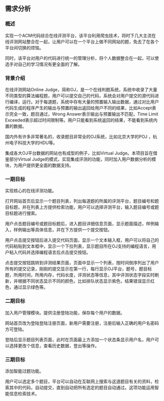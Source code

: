 ## 需求分析

### 概述

实现一个ACM代码综合在线评测平台，该平台利用爬虫技术，将时下几大主流在线评测网站整合在一起，让用户可以在一个平台上做不同网站的题，免去了在各个平台间切换的烦恼。

同时，该平台对用户的代码进行统一的管理分析，将个人数据整合在一起，可以使选手对自己的学习情况有更全面的了解。

### 背景介绍

 在线评测网站Online Judge，简称OJ，是一个在线判题系统，系统中收录了大量不同类型的算法编程题，用户可以提交自己的代码，系统会对用户提交的源代码进行编译，运行。对于每道题，系统中存有大量的预置输入输出数据，通过对比用户代码生成的程序产生的输出与预置的输出返回给用户不同的结果，比如Accept表示完全一致，题目通过，Wrong Answer表示输出与预置输出不匹配，Time Limit Exceeded表示超过时间限制等。用户只能看到系统返回的结果，不能看到系统内置的数据。

国内外有许多非常著名的，收录题目非常全的OJ系统，比如北京大学的POJ ，杭州电子科技大学的HDU等。

集成各大OJ平台数据的网站也有成型的例子，比如Virtual Judge。本项目旨在借鉴部分Virtual Judge的模式，实现集成评测的功能，同时加入用户数据分析的模块，为用户提供更全面的数据支持。

### 一期目标

实现核心的在线评测功能。

打开网站首页后显示一个题目列表，列出每道题的所属的评测平台，题目编号和题目标题，并在列表上方提供检索功能，用户可以选择评测平台，输入题目编号或题目标题进行搜索。

用户点击题目编号或题目标题后，进入题目详细信息页面，显示题面描述，样例输入，样例输出等具体信息，并在下方提供一个提交按钮。

用户点击提交按钮后进入提交代码页面，显示一个文本输入框，用户可以将自己的代码粘贴到文本框中，显示一个下拉列表，显示题目所在OJ支持的编程语言，用户粘入代码并选择编程语言后点击提交按钮。

点击提交按钮跳转到评测结果页面，页面中显示一个列表，按时间倒序列出了用户所有的提交记录，刚刚的提交显示在第一行，每行显示OJ平台，题号，题目标题，所用时间，所用内存，代码长度，评测状态等信息，其中评测状态字段实时刷新，并根据不同状态显示不同的颜色，比如排队状态显示紫色，结果错误显示红色，通过显示绿色等。

### 二期目标

加入用户管理模块。提供注册登陆功能，保存每个用户的数据。

网站首页改为登陆登陆注册页面，新用户需要注册，注册后输入正确的用户名密码方可登陆。

登陆后显示题目列表页面，此时在页面最上方添加一个状态条显示用户名，用户可以选择更改个信息，查看历史数据，登出等操作。

### 三期目标

添加智能过题功能。

用户可以选定多个题目，平台可以自动在互联网上搜索与这道题目有关的资料，检索其中的代码，自动提交，直到自动把所有选定的题目自动通过。这项功能运用智能信息检索技术。









